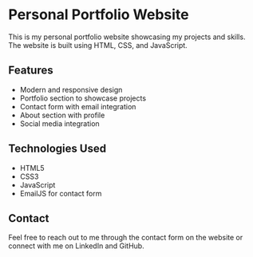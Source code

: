 # Personal Portfolio Website

This is my personal portfolio website showcasing my projects and skills. The website is built using HTML, CSS, and JavaScript.

## Features

- Modern and responsive design
- Portfolio section to showcase projects
- Contact form with email integration
- About section with profile
- Social media integration



## Technologies Used

- HTML5
- CSS3
- JavaScript
- EmailJS for contact form

## Contact

Feel free to reach out to me through the contact form on the website or connect with me on LinkedIn and GitHub.
